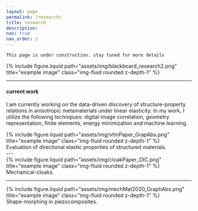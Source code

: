 ```yaml
---
layout: page
permalink: /research/
title: research
description:
nav: true
nav_order: 2
---
```


`This page is under construction. stay tuned for more details`

<div class="row">
    <div class="col-sm mt-3 mt-md-0">
        {% include figure.liquid path="assets/img/blackboard_research2.png" title="example image" class="img-fluid rounded z-depth-1" %}
    </div>
</div>

---

#### current work

I am currently working on the data-driven discovery of structure-property relations in anisotropic metamaterials under linear elasticity. In my work, I utilize the following technqiues: digital image correlation, geometry representation, finite elements, energy minimization and machine learning.

<div class="row">
    <div class="col-sm mt-3 mt-md-0">
        {% include figure.liquid path="assets/img/vfmPaper_GrapAbs.png" title="example image" class="img-fluid rounded z-depth-1" %}
    </div>
</div>
<div class="caption">
    Evaluation of directional elastic properties of structured materials.
</div>
---

<div class="row">
    <div class="col-sm mt-3 mt-md-0">
        {% include figure.liquid path="assets/img/cloakPaper_DIC.png" title="example image" class="img-fluid rounded z-depth-1" %}
    </div>
</div>
<div class="caption">
    Mechanical-cloaks.
</div>

---

<div class="row">
    <div class="col-sm mt-3 mt-md-0">
        {% include figure.liquid path="assets/img/mechMat2020_GraphAbs.png" title="example image" class="img-fluid rounded z-depth-1" %}
    </div>
</div>
<div class="caption">
    Shape-morphing in piezocomposites.
</div>
